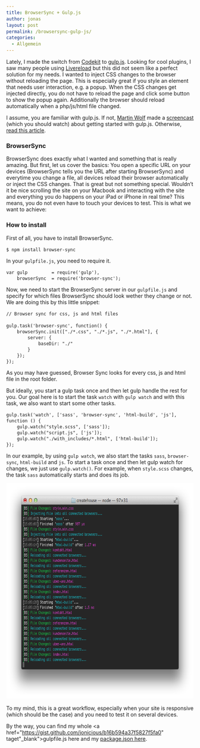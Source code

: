 ```yaml
---
title: BrowserSync + Gulp.js
author: jonas
layout: post
permalink: /browsersync-gulp-js/
categories:
  - Allgemein
---
```

Lately, I made the switch from <a href="https://incident57.com/codekit/" target="_blank">Codekit</a> to <a href="http://gulpjs.com" target="_blank">gulp.js</a>. Looking for cool plugins, I saw many people using <a href="https://github.com/vohof/gulp-livereload" target="_blank">Livereload</a> but this did not seem like a perfect solution for my needs. I wanted to inject CSS changes to the browser without reloading the page. This is especially great if you style an element that needs user interaction, e.g. a popup. When the CSS changes get injected directly, you do not have to reload the page and click some button to show the popup again. Additionally the browser should reload automatically when a php/js/html file changed.

I assume, you are familiar with gulp.js. If not, <a href="http://martinwolf.org" target="_blank">Martin Wolf</a> made a <a href="https://www.youtube.com/watch?v=7eoaqbEZ7G0" target="_blank">screencast</a> (which you should watch) about getting started with gulp.js. Otherwise, <a href="http://markgoodyear.com/2014/01/getting-started-with-gulp/" target="_blank">read this article</a>.

### BrowserSync

BrowserSync does exactly what I wanted and something that is really amazing. But first, let us cover the basics: You open a specific URL on your devices (BrowserSync tells you the URL after starting BrowserSync) and everytime you change a file, all devices reload their browser automatically or inject the CSS changes. That is great but not something special. Wouldn&#8217;t it be nice scrolling the site on your Macbook and interacting with the site and everything you do happens on your iPad or iPhone in real time? This means, you do not even have to touch your devices to test. This is what we want to achieve:



### How to install

First of all, you have to install BrowserSync.

<pre><code class=" language-javascript">$ npm install browser-sync
</code></pre>

In your `gulpfile.js`, you need to require it.

<pre><code class=" language-javascript">var gulp         = require('gulp'),
    browserSync  = require('browser-sync');
</code></pre>

Now, we need to start the BrowserSync server in our `gulpfile.js` and specify for which files BrowserSync should look wether they change or not. We are doing this by this little snippet:

<pre><code class=" language-javascript">// Browser sync for css, js and html files

gulp.task('browser-sync', function() {  
    browserSync.init(["./*.css", "./*.js", "./*.html"], {
        server: {
            baseDir: "./"
        }
    });
});
</code></pre>

As you may have guessed, Browser Sync looks for every css, js and html file in the root folder.

But ideally, you start a gulp task once and then let gulp handle the rest for you. Our goal here is to start the task `watch` with `gulp watch` and with this task, we also want to start some other tasks.

<pre><code class=" language-javascript">gulp.task('watch', ['sass', 'browser-sync', 'html-build', 'js'], function () {  
    gulp.watch("style.scss", ['sass']);
    gulp.watch("script.js", ['js']);
    gulp.watch("./with_includes/*.html", ['html-build']);
});
</code></pre>

In our example, by using `gulp watch`, we also start the tasks `sass`, `browser-sync`, `html-build` and `js`. To start a task once and then let gulp watch for changes, we just use `gulp.watch()`. For example, when `style.scss` changes, the task `sass` automatically starts and does its job.

<img data-responsive="199" src="/images/Screen-Shot-2014-07-13-at-16.24.52.png" alt="Screen Shot 2014-07-13 at 16.24.52" width="706" height="578" class="alignnone size-full wp-image-199" />

To my mind, this is a great workflow, especially when your site is responsive (which should be the case) and you need to test it on several devices.

By the way, you can find my whole <a href="https://gist.github.com/jonicious/b16b594a37f5827f5fa0" taget"_blank">gulpfile.js here</a> and my <a href="https://gist.github.com/jonicious/cfa3a37edb3e5735fc02" target="_blank">package.json here</a>.